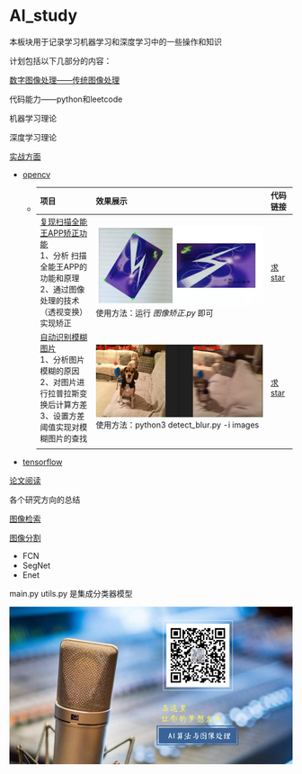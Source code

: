 # AI_study
本板块用于记录学习机器学习和深度学习中的一些操作和知识

计划包括以下几部分的内容：

[数字图像处理——传统图像处理](https://github.com/DWCTOD/AI_study/tree/master/%E5%90%88%E6%A0%BC%E7%9A%84CV%E5%B7%A5%E7%A8%8B%E5%B8%88/%E6%95%B0%E5%AD%97%E5%9B%BE%E5%83%8F%E5%A4%84%E7%90%86%E7%AF%87)

代码能力——python和leetcode

机器学习理论

深度学习理论

[实战方面](https://github.com/DWCTOD/AI_study/tree/master/%E5%90%88%E6%A0%BC%E7%9A%84CV%E5%B7%A5%E7%A8%8B%E5%B8%88/%E5%AE%9E%E6%88%98%E7%AF%87)

- [opencv](https://github.com/DWCTOD/AI_study/tree/master/%E5%90%88%E6%A0%BC%E7%9A%84CV%E5%B7%A5%E7%A8%8B%E5%B8%88/%E5%AE%9E%E6%88%98%E7%AF%87/opencv)

  - | 项目                                                         | 效果展示                                                     | 代码链接                                                     |
    | ------------------------------------------------------------ | :----------------------------------------------------------- | ------------------------------------------------------------ |
    | [复现扫描全能王APP矫正功能](https://mp.weixin.qq.com/s?__biz=MzU4NTY4Mzg1Mw==&mid=2247485094&idx=1&sn=f070ff1265b8536129974543f18e6723&chksm=fd878044caf009527382a3aa74b4cbb6315fa8799d1c3ad1e9da7fa22634121e82dedda87c01&token=1964235149&lang=zh_CN#rd)<br>1、分析 扫描全能王APP的功能和原理<br>2、通过图像处理的技术（透视变换）实现矫正<br> | ![](./image/01.png)<br>使用方法：运行 *图像矫正.py* 即可     | [求star](https://github.com/DWCTOD/AI_study/blob/master/%E5%90%88%E6%A0%BC%E7%9A%84CV%E5%B7%A5%E7%A8%8B%E5%B8%88/%E5%AE%9E%E6%88%98%E7%AF%87/opencv/%EF%BC%88%E4%B8%80%EF%BC%89%E5%9B%BE%E5%83%8F%E6%89%AB%E6%8F%8F%E5%8A%9F%E8%83%BD%E2%80%94%E2%80%94%E5%87%A0%E4%BD%95%E7%9F%AB%E6%AD%A3/%E5%9B%BE%E5%83%8F%E7%9F%AB%E6%AD%A3.py) |
    | [自动识别模糊图片](https://mp.weixin.qq.com/s?__biz=MzU4NTY4Mzg1Mw==&mid=2247485111&idx=1&sn=14dea49b6734d8b0022de1f37c00b0df&chksm=fd878055caf00943c1260c41e56789976fa44308b987699b313cf56d084d37891efe32d2a2cb&token=1298394169&lang=zh_CN#rd)<br>1、分析图片模糊的原因<br>2、对图片进行拉普拉斯变换后计算方差<br>3、设置方差阈值实现对模糊图片的查找<br> | ![](./image/02.png)<br>使用方法：python3  detect_blur.py -i images | [求star](https://github.com/DWCTOD/AI_study/tree/master/%E5%90%88%E6%A0%BC%E7%9A%84CV%E5%B7%A5%E7%A8%8B%E5%B8%88/%E5%AE%9E%E6%88%98%E7%AF%87/opencv/%EF%BC%88%E4%BA%8C%EF%BC%89%E6%A8%A1%E7%B3%8A%E5%9B%BE%E5%83%8F%E6%A3%80%E6%B5%8B) |
    |                                                              |                                                              |                                                              |

  

- [tensorflow](https://github.com/DWCTOD/AI_study/tree/master/%E5%90%88%E6%A0%BC%E7%9A%84CV%E5%B7%A5%E7%A8%8B%E5%B8%88/%E5%AE%9E%E6%88%98%E7%AF%87/tensorflow)

[论文阅读](https://github.com/DWCTOD/AI_study/tree/master/%E5%90%88%E6%A0%BC%E7%9A%84CV%E5%B7%A5%E7%A8%8B%E5%B8%88/%E8%AE%BA%E6%96%87%E9%98%85%E8%AF%BB%E7%AF%87)



各个研究方向的总结

[图像检索](https://github.com/DWCTOD/AI_study/tree/master/%E5%90%88%E6%A0%BC%E7%9A%84CV%E5%B7%A5%E7%A8%8B%E5%B8%88/%E5%9B%BE%E5%83%8F%E6%A3%80%E7%B4%A2)

[图像分割](https://github.com/DWCTOD/AI_study/tree/master/%E5%90%88%E6%A0%BC%E7%9A%84CV%E5%B7%A5%E7%A8%8B%E5%B8%88/%E5%9B%BE%E5%83%8F%E5%88%86%E5%89%B2)

- FCN
- SegNet
- Enet

main.py utils.py 是集成分类器模型

![](./AI_study.jpg)

